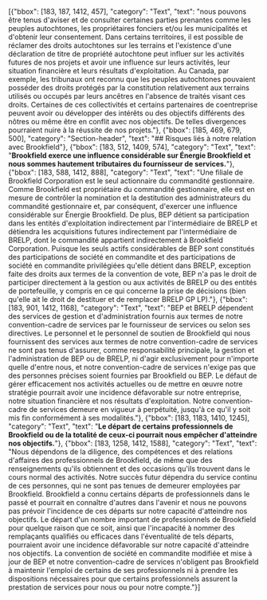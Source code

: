 [{"bbox": [183, 187, 1412, 457], "category": "Text", "text": "nous pouvons être tenus d'aviser et de consulter certaines parties prenantes comme les peuples autochtones, les propriétaires fonciers et/ou les municipalités et d'obtenir leur consentement. Dans certains territoires, il est possible de réclamer des droits autochtones sur les terrains et l'existence d'une déclaration de titre de propriété autochtone peut influer sur les activités futures de nos projets et avoir une influence sur leurs activités, leur situation financière et leurs résultats d'exploitation. Au Canada, par exemple, les tribunaux ont reconnu que les peuples autochtones pouvaient posséder des droits protégés par la constitution relativement aux terrains utilisés ou occupés par leurs ancêtres en l'absence de traités visant ces droits. Certaines de ces collectivités et certains partenaires de coentreprise peuvent avoir ou développer des intérêts ou des objectifs différents des nôtres ou même être en conflit avec nos objectifs. De telles divergences pourraient nuire à la réussite de nos projets."}, {"bbox": [185, 469, 679, 500], "category": "Section-header", "text": "## Risques liés à notre relation avec Brookfield"}, {"bbox": [183, 512, 1409, 574], "category": "Text", "text": "**Brookfield exerce une influence considérable sur Énergie Brookfield et nous sommes hautement tributaires du fournisseur de services.**"}, {"bbox": [183, 588, 1412, 888], "category": "Text", "text": "Une filiale de Brookfield Corporation est le seul actionnaire du commandité gestionnaire. Comme Brookfield est propriétaire du commandité gestionnaire, elle est en mesure de contrôler la nomination et la destitution des administrateurs du commandité gestionnaire et, par conséquent, d'exercer une influence considérable sur Énergie Brookfield. De plus, BEP détient sa participation dans les entités d'exploitation indirectement par l'intermédiaire de BRELP et détiendra les acquisitions futures indirectement par l'intermédiaire de BRELP, dont le commandité appartient indirectement à Brookfield Corporation. Puisque les seuls actifs considérables de BEP sont constitués des participations de société en commandite et des participations de société en commandite privilégiées qu'elle détient dans BRELP, exception faite des droits aux termes de la convention de vote, BEP n'a pas le droit de participer directement à la gestion ou aux activités de BRELP ou des entités de portefeuille, y compris en ce qui concerne la prise de décisions (bien qu'elle ait le droit de destituer et de remplacer BRELP GP LP)."}, {"bbox": [183, 901, 1412, 1168], "category": "Text", "text": "BEP et BRELP dépendent des services de gestion et d'administration fournis aux termes de notre convention-cadre de services par le fournisseur de services ou selon ses directives. Le personnel et le personnel de soutien de Brookfield qui nous fournissent des services aux termes de notre convention-cadre de services ne sont pas tenus d'assurer, comme responsabilité principale, la gestion et l'administration de BEP ou de BRELP, ni d'agir exclusivement pour n'importe quelle d'entre nous, et notre convention-cadre de services n'exige pas que des personnes précises soient fournies par Brookfield ou BEP. Le défaut de gérer efficacement nos activités actuelles ou de mettre en œuvre notre stratégie pourrait avoir une incidence défavorable sur notre entreprise, notre situation financière et nos résultats d'exploitation. Notre convention-cadre de services demeure en vigueur à perpétuité, jusqu'à ce qu'il y soit mis fin conformément à ses modalités."}, {"bbox": [183, 1183, 1410, 1245], "category": "Text", "text": "**Le départ de certains professionnels de Brookfield ou de la totalité de ceux-ci pourrait nous empêcher d'atteindre nos objectifs.**"}, {"bbox": [183, 1258, 1412, 1588], "category": "Text", "text": "Nous dépendons de la diligence, des compétences et des relations d'affaires des professionnels de Brookfield, de même que des renseignements qu'ils obtiennent et des occasions qu'ils trouvent dans le cours normal des activités. Notre succès futur dépendra du service continu de ces personnes, qui ne sont pas tenues de demeurer employées par Brookfield. Brookfield a connu certains départs de professionnels dans le passé et pourrait en connaître d'autres dans l'avenir et nous ne pouvons pas prévoir l'incidence de ces départs sur notre capacité d'atteindre nos objectifs. Le départ d'un nombre important de professionnels de Brookfield pour quelque raison que ce soit, ainsi que l'incapacité à nommer des remplaçants qualifiés ou efficaces dans l'éventualité de tels départs, pourraient avoir une incidence défavorable sur notre capacité d'atteindre nos objectifs. La convention de société en commandite modifiée et mise à jour de BEP et notre convention-cadre de services n'obligent pas Brookfield à maintenir l'emploi de certains de ses professionnels ni à prendre les dispositions nécessaires pour que certains professionnels assurent la prestation de services pour nous ou pour notre compte."}]